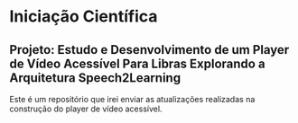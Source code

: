 # Iniciação Científica

## Projeto: Estudo e Desenvolvimento de um Player de Vídeo Acessível Para Libras Explorando a Arquitetura Speech2Learning

Este é um repositório que irei enviar as atualizações realizadas na construção do player de vídeo acessível.
